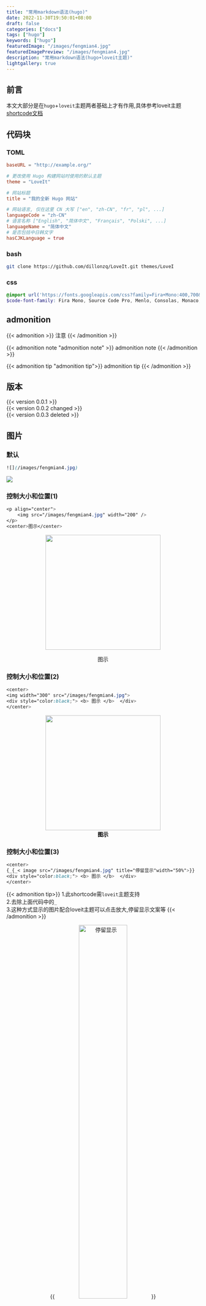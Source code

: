 ```yaml
---
title: "常用markdown语法(hugo)"
date: 2022-11-30T19:50:01+08:00
draft: false
categories: ["docs"]
tags: ["hugo"]
keywords: ["hugo"]
featuredImage: "/images/fengmian4.jpg"
featuredImagePreview: "/images/fengmian4.jpg"
description: "常用markdown语法(hugo+loveit主题)"
lightgallery: true
---
```

<!--more-->
## 前言
本文大部分是在`hugo`+`loveit`主题两者基础上才有作用,具体参考loveit主题[shortcode文档](https://hugoloveit.com/zh-cn/theme-documentation-extended-shortcodes/#1-style)
## 代码块
### TOML
```toml
baseURL = "http://example.org/"

# 更改使用 Hugo 构建网站时使用的默认主题
theme = "LoveIt"

# 网站标题
title = "我的全新 Hugo 网站"

# 网站语言, 仅在这里 CN 大写 ["en", "zh-CN", "fr", "pl", ...]
languageCode = "zh-CN"
# 语言名称 ["English", "简体中文", "Français", "Polski", ...]
languageName = "简体中文"
# 是否包括中日韩文字
hasCJKLanguage = true
```
### bash
```bash
git clone https://github.com/dillonzq/LoveIt.git themes/LoveI
```

### css
```scss                
@import url('https://fonts.googleapis.com/css?family=Fira+Mono:400,700&display=swap&subset=latin-ext');             
$code-font-family: Fira Mono, Source Code Pro, Menlo, Consolas, Monaco, monospace;           
```     

## admonition
{{< admonition >}}
注意
{{< /admonition >}}

{{< admonition note "admonition note" >}}
admonition note
{{< /admonition >}}

{{< admonition tip "admonition tip">}}
admonition tip
{{< /admonition >}}
## 版本
{{< version 0.0.1 >}}       
{{< version 0.0.2 changed >}}       
{{< version 0.0.3 deleted >}}           
## 图片
### 默认
```scss
![](/images/fengmian4.jpg)
```
![](/images/fengmian4.jpg)
### 控制大小和位置(1)
```scss
<p align="center">
    <img src="/images/fengmian4.jpg" width="200" />
</p>
<center>图示</center>

```
<p align="center">
    <img src="/images/fengmian4.jpg" width="300" />
</p>
<center>图示</center>

### 控制大小和位置(2)
```scss
<center>
<img width="300" src="/images/fengmian4.jpg">
<div style="color:black;"> <b> 图示 </b>  </div>
</center>
```
<center>
<img width="300" src="/images/fengmian4.jpg">
<div style="color:black;"> <b> 图示 </b>  </div>
</center>

### 控制大小和位置(3)
```scss
<center>
{_{_< image src="/images/fengmian4.jpg" title="停留显示"width="50%">}}
<div style="color:black;"> <b> 图示 </b>  </div>
</center>
```
{{< admonition tip>}}
1.此shortcode需`loveit`主题支持     
2.去除上面代码中的`_`       
3.这种方式显示的图片配合loveit主题可以点击放大,停留显示文案等
{{< /admonition >}}

<center>
{{<image src="/images/fengmian4.jpg" src_s="/images/fengmian4.jpg" src_l="/images/fengmian4.jpg" title="停留显示"width="50%">}}
<div style="color:black;"> <b> 图示 </b>  </div>
</center>

{{< admonition bug>}}
主题应该是有bug, 当设置`caption`图片标题, 会造成`width`属性失效,所以这里加`div`标签达到效果     
[参考loveit主题shortcode文档](https://hugoloveit.com/zh-cn/theme-documentation-extended-shortcodes/#image)
{{< /admonition >}}